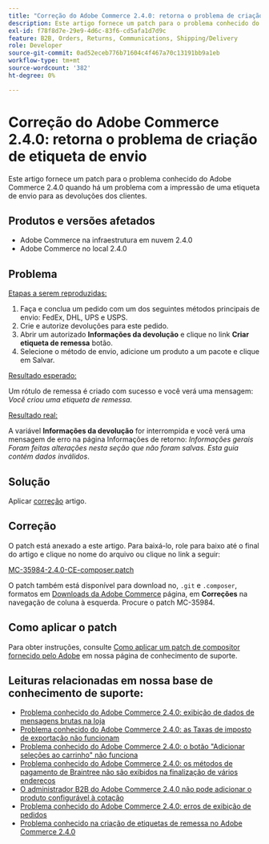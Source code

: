 ```yaml
---
title: "Correção do Adobe Commerce 2.4.0: retorna o problema de criação de etiqueta de envio"
description: Este artigo fornece um patch para o problema conhecido do Adobe Commerce 2.4.0 quando há um problema com a impressão de uma etiqueta de envio para as devoluções dos clientes.
exl-id: f78f8d7e-29e9-4d6c-83f6-cd5afa1d7d9c
feature: B2B, Orders, Returns, Communications, Shipping/Delivery
role: Developer
source-git-commit: 0ad52eceb776b71604c4f467a70c13191bb9a1eb
workflow-type: tm+mt
source-wordcount: '382'
ht-degree: 0%

---
```


# Correção do Adobe Commerce 2.4.0: retorna o problema de criação de etiqueta de envio

Este artigo fornece um patch para o problema conhecido do Adobe Commerce 2.4.0 quando há um problema com a impressão de uma etiqueta de envio para as devoluções dos clientes.

## Produtos e versões afetados

* Adobe Commerce na infraestrutura em nuvem 2.4.0
* Adobe Commerce no local 2.4.0

## Problema

<u>Etapas a serem reproduzidas:</u>

1. Faça e conclua um pedido com um dos seguintes métodos principais de envio: FedEx, DHL, UPS e USPS.
1. Crie e autorize devoluções para este pedido.
1. Abrir um autorizado **Informações da devolução** e clique no link **Criar etiqueta de remessa** botão.
1. Selecione o método de envio, adicione um produto a um pacote e clique em Salvar.

<u>Resultado esperado:</u>

Um rótulo de remessa é criado com sucesso e você verá uma mensagem: *Você criou uma etiqueta de remessa.*

<u>Resultado real:</u>

A variável **Informações da devolução** for interrompida e você verá uma mensagem de erro na página Informações de retorno: *Informações gerais Foram feitas alterações nesta seção que não foram salvas. Esta guia contém dados inválidos*.

## Solução

Aplicar [correção](assets/MC-35984-2.4.0-CE-composer.patch.zip) artigo.

## Correção

O patch está anexado a este artigo. Para baixá-lo, role para baixo até o final do artigo e clique no nome do arquivo ou clique no link a seguir:

[MC-35984-2.4.0-CE-composer.patch](assets/MC-35984-2.4.0-CE-composer.patch.zip)

O patch também está disponível para download no, `.git` e `.composer`, formatos em [Downloads da Adobe Commerce](https://magento.com/tech-resources/download) página, em **Correções** na navegação de coluna à esquerda. Procure o patch MC-35984.

## Como aplicar o patch

Para obter instruções, consulte [Como aplicar um patch de compositor fornecido pelo Adobe](/help/how-to/general/how-to-apply-a-composer-patch-provided-by-magento.md) em nossa página de conhecimento de suporte.

## Leituras relacionadas em nossa base de conhecimento de suporte:

* [Problema conhecido do Adobe Commerce 2.4.0: exibição de dados de mensagens brutas na loja](/help/troubleshooting/storefront/magento-2-4-0-issue-storefront-raw-message-data-display.md)
* [Problema conhecido do Adobe Commerce 2.4.0: as Taxas de imposto de exportação não funcionam](/help/troubleshooting/miscellaneous/magento-2-4-0-known-issue-export-tax-rates-does-not-work.md)
* [Problema conhecido do Adobe Commerce 2.4.0: o botão &quot;Adicionar seleções ao carrinho&quot; não funciona](/help/troubleshooting/miscellaneous/magento-2-4-0-add-selections-to-my-cart-does-not-work.md)
* [Problema conhecido do Adobe Commerce 2.4.0: os métodos de pagamento de Braintree não são exibidos na finalização de vários endereços](/help/troubleshooting/payments/magento-2-4-0-braintree-not-in-multiple-addresses-checkout.md)
* [O administrador B2B do Adobe Commerce 2.4.0 não pode adicionar o produto configurável à cotação](/help/troubleshooting/miscellaneous/magento-2-4-0-b2b-admin-can-t-add-configurable-product-to-quote.md)
* [Problema conhecido do Adobe Commerce 2.4.0: erros de exibição de pedidos](/help/troubleshooting/storefront/magento-2-4-0-known-issue-orders-display-error.md)
* [Problema conhecido na criação de etiquetas de remessa no Adobe Commerce 2.4.0](/help/troubleshooting/known-issues-patches-attached/shipping-labels-creation-known-issue-in-magento-2-4-0.md)
